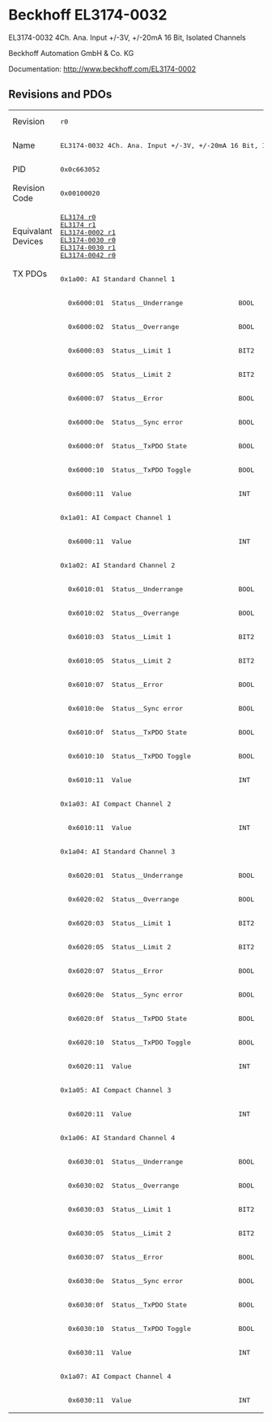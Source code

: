 # Beckhoff EL3174-0032

EL3174-0032 4Ch. Ana. Input +/-3V, +/-20mA 16 Bit, Isolated Channels

Beckhoff Automation GmbH & Co. KG

Documentation: <a href="http://www.beckhoff.com/EL3174-0002">http://www.beckhoff.com/EL3174-0002</a>

## Revisions and PDOs
<table>
<tr >
<td class="first">Revision</td>
<td ><pre>r0</pre></td>
</tr>
<tr >
<td class="first">Name</td>
<td ><pre>EL3174-0032 4Ch. Ana. Input +/-3V, +/-20mA 16 Bit, Isolated Channels</pre></td>
</tr>
<tr >
<td class="first">PID</td>
<td ><pre>0x0c663052</pre></td>
</tr>
<tr >
<td class="first">Revision Code</td>
<td ><pre>0x00100020</pre></td>
</tr>
<tr >
<td class="first">Equivalant Devices</td>
<td ><pre><a href="EL3174">EL3174 r0</a><br/><a href="EL3174">EL3174 r1</a><br/><a href="EL3174-0002">EL3174-0002 r1</a><br/><a href="EL3174-0030">EL3174-0030 r0</a><br/><a href="EL3174-0030">EL3174-0030 r1</a><br/><a href="EL3174-0042">EL3174-0042 r0</a></pre></td>
</tr>
<tr class="txpdo pdosection">
<td class="first" rowspan=48 valign=top>TX PDOs</td>
<td><pre>0x1a00: AI Standard Channel 1</pre></td>
<td></td>
</tr>
<tr class="txpdo">
<td ><pre>  0x6000:01  Status__Underrange              BOOL</pre></td>
</tr>
<tr class="txpdo">
<td ><pre>  0x6000:02  Status__Overrange               BOOL</pre></td>
</tr>
<tr class="txpdo">
<td ><pre>  0x6000:03  Status__Limit 1                 BIT2</pre></td>
</tr>
<tr class="txpdo">
<td ><pre>  0x6000:05  Status__Limit 2                 BIT2</pre></td>
</tr>
<tr class="txpdo">
<td ><pre>  0x6000:07  Status__Error                   BOOL</pre></td>
</tr>
<tr class="txpdo">
<td ><pre>  0x6000:0e  Status__Sync error              BOOL</pre></td>
</tr>
<tr class="txpdo">
<td ><pre>  0x6000:0f  Status__TxPDO State             BOOL</pre></td>
</tr>
<tr class="txpdo">
<td ><pre>  0x6000:10  Status__TxPDO Toggle            BOOL</pre></td>
</tr>
<tr class="txpdo">
<td ><pre>  0x6000:11  Value                           INT</pre></td>
</tr>
<tr class="txpdo pdosection">
<td ><pre>0x1a01: AI Compact Channel 1</pre></td>
</tr>
<tr class="txpdo">
<td ><pre>  0x6000:11  Value                           INT</pre></td>
</tr>
<tr class="txpdo pdosection">
<td ><pre>0x1a02: AI Standard Channel 2</pre></td>
</tr>
<tr class="txpdo">
<td ><pre>  0x6010:01  Status__Underrange              BOOL</pre></td>
</tr>
<tr class="txpdo">
<td ><pre>  0x6010:02  Status__Overrange               BOOL</pre></td>
</tr>
<tr class="txpdo">
<td ><pre>  0x6010:03  Status__Limit 1                 BIT2</pre></td>
</tr>
<tr class="txpdo">
<td ><pre>  0x6010:05  Status__Limit 2                 BIT2</pre></td>
</tr>
<tr class="txpdo">
<td ><pre>  0x6010:07  Status__Error                   BOOL</pre></td>
</tr>
<tr class="txpdo">
<td ><pre>  0x6010:0e  Status__Sync error              BOOL</pre></td>
</tr>
<tr class="txpdo">
<td ><pre>  0x6010:0f  Status__TxPDO State             BOOL</pre></td>
</tr>
<tr class="txpdo">
<td ><pre>  0x6010:10  Status__TxPDO Toggle            BOOL</pre></td>
</tr>
<tr class="txpdo">
<td ><pre>  0x6010:11  Value                           INT</pre></td>
</tr>
<tr class="txpdo pdosection">
<td ><pre>0x1a03: AI Compact Channel 2</pre></td>
</tr>
<tr class="txpdo">
<td ><pre>  0x6010:11  Value                           INT</pre></td>
</tr>
<tr class="txpdo pdosection">
<td ><pre>0x1a04: AI Standard Channel 3</pre></td>
</tr>
<tr class="txpdo">
<td ><pre>  0x6020:01  Status__Underrange              BOOL</pre></td>
</tr>
<tr class="txpdo">
<td ><pre>  0x6020:02  Status__Overrange               BOOL</pre></td>
</tr>
<tr class="txpdo">
<td ><pre>  0x6020:03  Status__Limit 1                 BIT2</pre></td>
</tr>
<tr class="txpdo">
<td ><pre>  0x6020:05  Status__Limit 2                 BIT2</pre></td>
</tr>
<tr class="txpdo">
<td ><pre>  0x6020:07  Status__Error                   BOOL</pre></td>
</tr>
<tr class="txpdo">
<td ><pre>  0x6020:0e  Status__Sync error              BOOL</pre></td>
</tr>
<tr class="txpdo">
<td ><pre>  0x6020:0f  Status__TxPDO State             BOOL</pre></td>
</tr>
<tr class="txpdo">
<td ><pre>  0x6020:10  Status__TxPDO Toggle            BOOL</pre></td>
</tr>
<tr class="txpdo">
<td ><pre>  0x6020:11  Value                           INT</pre></td>
</tr>
<tr class="txpdo pdosection">
<td ><pre>0x1a05: AI Compact Channel 3</pre></td>
</tr>
<tr class="txpdo">
<td ><pre>  0x6020:11  Value                           INT</pre></td>
</tr>
<tr class="txpdo pdosection">
<td ><pre>0x1a06: AI Standard Channel 4</pre></td>
</tr>
<tr class="txpdo">
<td ><pre>  0x6030:01  Status__Underrange              BOOL</pre></td>
</tr>
<tr class="txpdo">
<td ><pre>  0x6030:02  Status__Overrange               BOOL</pre></td>
</tr>
<tr class="txpdo">
<td ><pre>  0x6030:03  Status__Limit 1                 BIT2</pre></td>
</tr>
<tr class="txpdo">
<td ><pre>  0x6030:05  Status__Limit 2                 BIT2</pre></td>
</tr>
<tr class="txpdo">
<td ><pre>  0x6030:07  Status__Error                   BOOL</pre></td>
</tr>
<tr class="txpdo">
<td ><pre>  0x6030:0e  Status__Sync error              BOOL</pre></td>
</tr>
<tr class="txpdo">
<td ><pre>  0x6030:0f  Status__TxPDO State             BOOL</pre></td>
</tr>
<tr class="txpdo">
<td ><pre>  0x6030:10  Status__TxPDO Toggle            BOOL</pre></td>
</tr>
<tr class="txpdo">
<td ><pre>  0x6030:11  Value                           INT</pre></td>
</tr>
<tr class="txpdo pdosection">
<td ><pre>0x1a07: AI Compact Channel 4</pre></td>
</tr>
<tr class="txpdo">
<td ><pre>  0x6030:11  Value                           INT</pre></td>
</tr>
</table>
